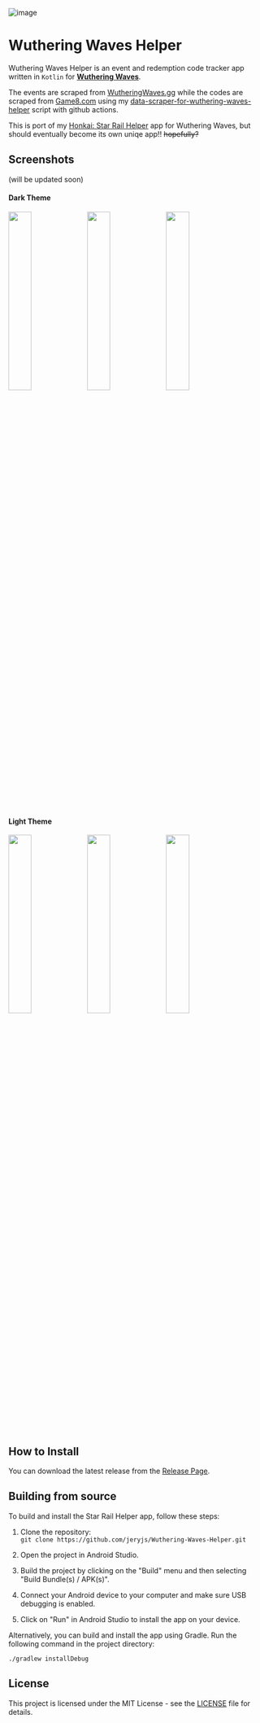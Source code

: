 ![image](https://github.com/jeryjs/Star-Rail-Helper/assets/77010142/5e631332-d8a7-4071-94d1-28ee417ea9a3)
# Wuthering Waves Helper

Wuthering Waves Helper is an event and redemption code tracker app written in `Kotlin` for [**Wuthering Waves**](https://wutheringwaves.kurogames.com/en/).

The events are scraped from [WutheringWaves.gg](https://wutheringwaves.gg/news/event/) while the codes are scraped from [Game8.com](https://game8.co/games/Wuthering-Waves/) using my [data-scraper-for-wuthering-waves-helper](https://github.com/jeryjs/Wuthering-Waves-Helper/tree/main/data-scraper) script with github actions.

This is port of my [Honkai: Star Rail Helper](https://github.com/jeryjs/Star-Rail-Helper) app for Wuthering Waves, but should eventually become its own uniqe app!! ~~hopefully?~~

## Screenshots
(will be updated soon)
#### Dark Theme
<img src="https://github.com/jeryjs/Star-Rail-Helper/assets/77010142/d76e201f-283d-424c-9606-0ce96bafd559" width=30%>
<img src="https://github.com/jeryjs/Star-Rail-Helper/assets/77010142/b8afbf2e-a5c5-49f0-b78b-8e053224ab63" width=30%>
<img src="https://github.com/jeryjs/Star-Rail-Helper/assets/77010142/fc65f1da-f39f-4eea-8526-7138332a9a2a" width=30%>

#### Light Theme
<img src="https://github.com/jeryjs/Star-Rail-Helper/assets/77010142/0efe2ffa-2735-41ef-aa26-33f357161da9" width=30%>
<img src="https://github.com/jeryjs/Star-Rail-Helper/assets/77010142/07a5bb08-3877-4743-ad5d-ec78a0e4ed53" width=30%>
<img src="https://github.com/jeryjs/Star-Rail-Helper/assets/77010142/59e7cf52-7b85-480f-b2a4-9a613230f84f" width=30%>

## How to Install
You can download the latest release from the [Release Page](https://github.com/jeryjs/Wuthering-Waves-Helper/releases/latest).

## Building from source

To build and install the Star Rail Helper app, follow these steps:

1. Clone the repository:    
`git clone https://github.com/jeryjs/Wuthering-Waves-Helper.git`

2. Open the project in Android Studio.

3. Build the project by clicking on the "Build" menu and then selecting "Build Bundle(s) / APK(s)".

4. Connect your Android device to your computer and make sure USB debugging is enabled.

5. Click on "Run" in Android Studio to install the app on your device.

Alternatively, you can build and install the app using Gradle. Run the following command in the project directory:

`./gradlew installDebug`


## License

This project is licensed under the MIT License - see the [LICENSE](LICENSE) file for details.
